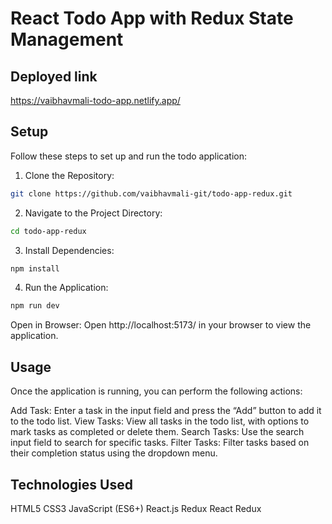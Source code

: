# React Todo App with Redux State Management

## Deployed link
https://vaibhavmali-todo-app.netlify.app/

## Setup

Follow these steps to set up and run the todo application:

1. Clone the Repository:

```bash
git clone https://github.com/vaibhavmali-git/todo-app-redux.git
```

2. Navigate to the Project Directory:

```bash
cd todo-app-redux
```

3. Install Dependencies:

```bash
npm install
```

4. Run the Application:
   
```bash
npm run dev
```

Open in Browser:
Open http://localhost:5173/ in your browser to view the application.

## Usage
Once the application is running, you can perform the following actions:

Add Task: Enter a task in the input field and press the “Add” button to add it to the todo list.
View Tasks: View all tasks in the todo list, with options to mark tasks as completed or delete them.
Search Tasks: Use the search input field to search for specific tasks.
Filter Tasks: Filter tasks based on their completion status using the dropdown menu.

## Technologies Used
HTML5
CSS3
JavaScript (ES6+)
React.js
Redux
React Redux
